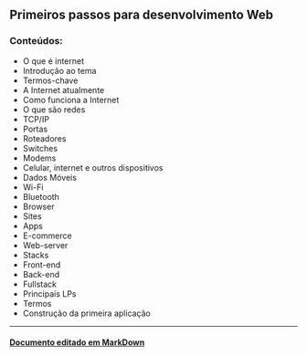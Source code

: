 ## Primeiros passos para desenvolvimento Web

### **Conteúdos:**
- O que é internet
- Introdução ao tema
- Termos-chave
- A Internet atualmente
- Como funciona a Internet 
- O que são redes 
- TCP/IP
- Portas
- Roteadores
- Switches 
- Modems
- Celular, internet e outros dispositivos 
- Dados Móveis 
- Wi-Fi
- Bluetooth
- Browser
- Sites 
- Apps 
- E-commerce
- Web-server
- Stacks
- Front-end
- Back-end
- Fullstack
- Principais LPs
- Termos
- Construção da primeira aplicação 

---
#### [Documento editado em MarkDown](https://www.markdownguide.org/getting-started/)